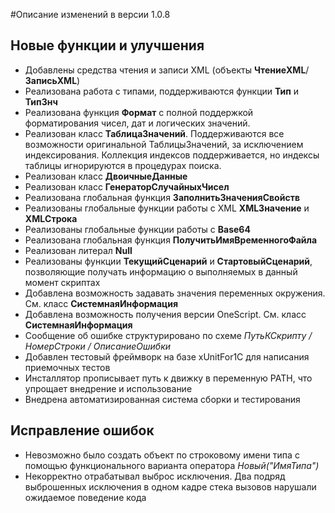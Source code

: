 #Описание изменений в версии 1.0.8

## Новые функции и улучшения

* Добавлены средства чтения и записи XML (объекты **ЧтениеXML**/**ЗаписьXML**)
* Реализована работа с типами, поддерживаются функции **Тип** и **ТипЗнч**
* Реализована функция **Формат** с полной поддержкой форматирования чисел, дат и логических значений.
* Реализован класс **ТаблицаЗначений**. Поддерживаются все возможности оригинальной ТаблицыЗначений, за исключением индексирования. Коллекция индексов поддерживается, но индексы таблицы игнорируются в процедурах поиска.
* Реализован класс **ДвоичныеДанные**
* Реализован класс **ГенераторСлучайныхЧисел**
* Реализована глобальная функция **ЗаполнитьЗначенияСвойств**
* Реализованы глобальные функции работы с XML **XMLЗначение** и **XMLСтрока**
* Реализованы глобальные функции работы с **Base64**
* Реализована глобальная функция **ПолучитьИмяВременногоФайла**
* Реализован литерал **Null**
* Реализованы функции **ТекущийСценарий** и **СтартовыйСценарий**, позволяющие получать информацию о выполняемых в данный момент скриптах
* Добавлена возможность задавать значения переменных окружения. См. класс **СистемнаяИнформация**
* Добавлена возможность получения версии OneScript. См. класс **СистемнаяИнформация**
* Сообщение об ошибке структурировано по схеме *ПутьКСкрипту / НомерСтроки / ОписаниеОшибки*
* Добавлен тестовый фреймворк на базе xUnitFor1C для написания приемочных тестов
* Инсталлятор прописывает путь к движку в переменную PATH, что упрощает внедрение и использование
* Внедрена автоматизированная система сборки и тестирования

## Исправление ошибок

* Невозможно было создать объект по строковому имени типа с помощью функционального варианта оператора *Новый("ИмяТипа")*
* Некорректно отрабатывал выброс исключения. Два подряд выброшенных исключения в одном кадре стека вызовов нарушали ожидаемое поведение кода